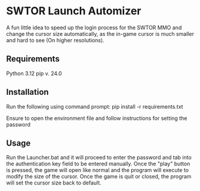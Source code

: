 # SWTOR Launch Automizer

A fun little idea to speed up the login process for the SWTOR MMO and change the cursor size automatically, 
as the in-game cursor is much smaller and hard to see (On higher resolutions).

## Requirements

Python 3.12
pip v. 24.0

## Installation

Run the following using command prompt: pip install -r requirements.txt

Ensure to open the environment file and follow instructions for setting the password

## Usage

Run the Launcher.bat and it will proceed to enter the password and 
tab into the authentication key field to be entered manually. Once the "play" button is pressed,
the game will open like normal and the program will execute to modify the size of the cursor.
Once the game is quit or closed, the program will set the cursor size back to default.
